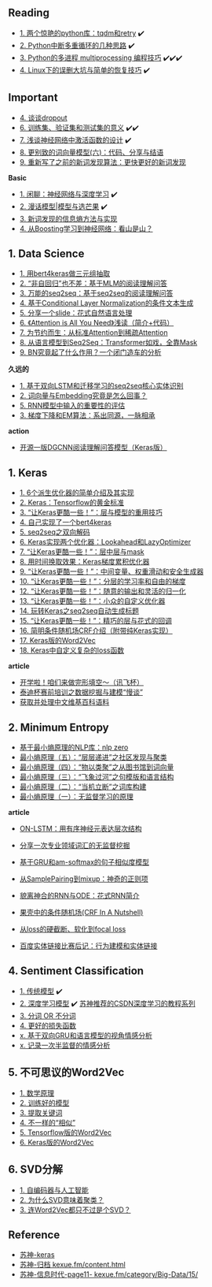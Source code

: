 
## Reading

- [1. 两个惊艳的python库：tqdm和retry][r5] ✔️
- [2. Python中断多重循环的几种思路][r8] ✔️
- [3. Python的多进程 multiprocessing 编程技巧][r10] ✔️✔️✔️
- [4. Linux下的误删大坑与简单的恢复技巧][r13] ✔️

## Important

- [4. 谈谈dropout][r15]
- [6. 训练集、验证集和测试集的意义][r18] ✔️✔️
- [7. 浅谈神经网络中激活函数的设计][r19] ✔️
- [8. 更别致的词向量模型(六)：代码、分享与结语][r20]
- [9. 重新写了之前的新词发现算法：更快更好的新词发现](https://kexue.fm/archives/6920)

**Basic**

- [1. 闲聊：神经网络与深度学习][r1] ✔️
- [2. 漫话模型|模型与选芒果][r2] ✔️
- [3. 新词发现的信息熵方法与实现][r3]
- [4. 从Boosting学习到神经网络：看山是山？][r4]



## 1. Data Science

- [1. 用bert4keras做三元组抽取](https://kexue.fm/archives/7161)
- [2. “非自回归”也不差：基于MLM的阅读理解问答](https://kexue.fm/archives/7148)
- [3. 万能的seq2seq：基于seq2seq的阅读理解问答](https://kexue.fm/archives/7115)
- [4. 基于Conditional Layer Normalization的条件文本生成](https://kexue.fm/archives/7124)
- [5. 分享一个slide：花式自然语言处理][18.2]
- [6. 《Attention is All You Need》浅读（简介+代码）][18.1]
- [7. 为节约而生：从标准Attention到稀疏Attention](https://kexue.fm/archives/6853)
- [8. 从语言模型到Seq2Seq：Transformer如戏，全靠Mask](https://kexue.fm/archives/6933)
- [9. BN究竟起了什么作用？一个闭门造车的分析](https://kexue.fm/archives/6992)


[18.1]: https://kexue.fm/archives/4765
[18.2]: https://kexue.fm/archives/4823

**久远的**

- [1. 基于双向LSTM和迁移学习的seq2seq核心实体识别][r6]
- [2. 词向量与Embedding究竟是怎么回事？][r7] 
- [5. RNN模型中输入的重要性的评估][r17]
- [3. 梯度下降和EM算法：系出同源，一脉相承][r11]

**action**

- [开源一版DGCNN阅读理解问答模型（Keras版）](https://kexue.fm/archives/6906)
 
## 1. Keras

- [1. 6个派生优化器的简单介绍及其实现][keras1]
- [2. Keras：Tensorflow的黄金标准][keras2]
- [3. “让Keras更酷一些！”：层与模型的重用技巧][keras3]
- [4. 自己实现了一个bert4keras][keras4]
- [5. seq2seq之双向解码][keras5]
- [6. Keras实现两个优化器：Lookahead和LazyOptimizer][keras6]
- [7. “让Keras更酷一些！”：层中层与mask][keras7]
- [8. 用时间换取效果：Keras梯度累积优化器][keras8]
- [9. “让Keras更酷一些！”：中间变量、权重滑动和安全生成器][keras9]
- [10. “让Keras更酷一些！”：分层的学习率和自由的梯度][keras10]
- [12. “让Keras更酷一些！”：随意的输出和灵活的归一化][keras12]
- [13. “让Keras更酷一些！”：小众的自定义优化器][keras13]
- [14. 玩转Keras之seq2seq自动生成标题][keras14]
- [15. “让Keras更酷一些！”：精巧的层与花式的回调][keras15]
- [16. 简明条件随机场CRF介绍（附带纯Keras实现）][keras16]
- [17. Keras版的Word2Vec][w2v_6]
- [18. Keras中自定义复杂的loss函数][keras18]

[keras1]: https://kexue.fm/archives/7094
[keras2]: https://kexue.fm/archives/7055
[keras3]: https://kexue.fm/archives/6985
[keras4]: https://kexue.fm/archives/6915
[keras5]: https://kexue.fm/archives/6877
[keras6]: https://kexue.fm/archives/6869
[keras7]: https://kexue.fm/archives/6810
[keras8]: https://kexue.fm/archives/6794
[keras9]: https://kexue.fm/archives/6575
[keras10]: https://kexue.fm/archives/6418
[keras12]: https://kexue.fm/archives/6311


[keras13]: https://kexue.fm/archives/5879
[keras14]: https://kexue.fm/archives/5861
[keras15]: https://kexue.fm/archives/5765
[keras16]: https://kexue.fm/archives/5542

[keras18]: https://kexue.fm/archives/4493


**article**

- [开学啦！咱们来做完形填空～（讯飞杯）][r16]
- [泰迪杯赛前培训之数据挖掘与建模“慢谈”][r12]
- [获取并处理中文维基百科语料][r9]

## 2. Minimum Entropy

- [基于最小熵原理的NLP库：nlp zero][minimum_entropy_4]
- [最小熵原理（五）：“层层递进”之社区发现与聚类][minimum_entropy_5]
- [最小熵原理（四）：“物以类聚”之从图书馆到词向量][minimum_entropy_4.1]
- [最小熵原理（三）：“飞象过河”之句模版和语言结构][minimum_entropy_3]
- [最小熵原理（二）：“当机立断”之词库构建][minimum_entropy_2]
- [最小熵原理（一）：无监督学习的原理][minimum_entropy_1]

[minimum_entropy_1]: https://kexue.fm/archives/5448
[minimum_entropy_2]: https://kexue.fm/archives/5476
[minimum_entropy_3]: https://kexue.fm/archives/5577
[minimum_entropy_4]: https://kexue.fm/archives/5597
[minimum_entropy_4.1]: https://kexue.fm/archives/6191
[minimum_entropy_5]: https://kexue.fm/archives/7006


**article**

- [ON-LSTM：用有序神经元表达层次结构](https://kexue.fm/archives/6621)
- [分享一次专业领域词汇的无监督挖掘](https://kexue.fm/archives/6540)
- [基于GRU和am-softmax的句子相似度模型](https://kexue.fm/archives/5743)
- [从SamplePairing到mixup：神奇的正则项](https://kexue.fm/archives/5693)
- [貌离神合的RNN与ODE：花式RNN简介](https://kexue.fm/archives/5643)

- [果壳中的条件随机场(CRF In A Nutshell)][r21]
- [从loss的硬截断、软化到focal loss][r22]
- [百度实体链接比赛后记：行为建模和实体链接](https://kexue.fm/archives/6919)

[r1]: https://kexue.fm/archives/3331
[r2]: https://kexue.fm/archives/3390

[r3]: https://kexue.fm/archives/3491

[r4]: https://kexue.fm/archives/3873
[r5]: https://kexue.fm/archives/3902

[r6]: https://kexue.fm/archives/3942

[r7]: https://kexue.fm/archives/4122
[r8]: https://kexue.fm/archives/4159

[r9]: https://kexue.fm/archives/4176
[r10]: https://kexue.fm/archives/4231

[r11]: https://kexue.fm/archives/4277
[r12]: https://kexue.fm/archives/4271

[r13]: https://kexue.fm/archives/4491

[r15]: https://kexue.fm/archives/4521

[r16]: https://kexue.fm/archives/4564
[r17]: https://kexue.fm/archives/4582
[r18]: https://kexue.fm/archives/4638
[r19]: https://kexue.fm/archives/4647

[r20]: https://kexue.fm/archives/4681

[r21]: https://kexue.fm/archives/4695
[r22]: https://kexue.fm/archives/4733

## 4. Sentiment Classification

- [1. 传统模型][w1] ✔️
- [2. 深度学习模型][w2] ✔️ [苏神推荐的CSDN深度学习的教程系列](https://blog.csdn.net/itplus/article/details/21905449)
- [3. 分词 OR 不分词][w3]
- [4. 更好的损失函数][w4]
- [x. 基于双向GRU和语言模型的视角情感分析][w.x.1] 
- [x. 记录一次半监督的情感分析][w.x.2] 

[w1]: https://kexue.fm/archives/3360
[w2]: https://kexue.fm/archives/3414
[w3]: https://kexue.fm/archives/3863
[w4]: https://kexue.fm/archives/4293

[w.x.1]: https://kexue.fm/archives/4118
[w.x.2]: https://kexue.fm/archives/4374

## 5. 不可思议的Word2Vec

- [1. 数学原理][w2v_1]
- [2. 训练好的模型][w2v_2]
- [3. 提取关键词][w2v_3]
- [4. 不一样的“相似”][w2v_4]
- [5. Tensorflow版的Word2Vec][w2v_5]
- [6. Keras版的Word2Vec][w2v_6]

[w2v_1]: https://kexue.fm/archives/4299
[w2v_2]: https://kexue.fm/archives/4304
[w2v_3]: https://kexue.fm/archives/4316
[w2v_4]: https://kexue.fm/archives/4368
[w2v_5]: https://kexue.fm/archives/4402
[w2v_6]: https://kexue.fm/archives/4515

## 6. SVD分解

- [1. 自编码器与人工智能][s1]
- [2. 为什么SVD意味着聚类？][s2]
- [3. 连Word2Vec都只不过是个SVD？][s3]

[s1]: https://kexue.fm/archives/4208
[s2]: https://kexue.fm/archives/4216
[s3]: https://kexue.fm/archives/4233

<!--
## 4. 中文分词系列

- [1. 基于AC自动机的快速分词][z1]
- [2. 基于切分的新词发现][z2]
- [3. 字标注法与HMM模型][z3]
- [4. 基于双向LSTM的seq2seq字标注][z4]
- [5. 基于语言模型的无监督分词][z5]
- [6. 基于全卷积网络的中文分词][z6]
- [7. 深度学习分词？只需一个词典！][z7]
- [8. 更好的新词发现算法][z8]
- [x. 轻便的深度学习分词系统：NNCWS v0.1][z.x.1]

[z1]: https://kexue.fm/archives/3908
[z2]: https://kexue.fm/archives/3913
[z3]: https://kexue.fm/archives/3922
[z4]: https://kexue.fm/archives/3924
[z5]: https://kexue.fm/archives/3956
[z.x.1]: https://kexue.fm/archives/4114
[z6]: https://kexue.fm/archives/4195
[z7]: https://kexue.fm/archives/4245
[z8]: https://kexue.fm/archives/4256
-->

## Reference

- [苏神-keras][tag=keras]
- [苏神-归档 kexue.fm/content.html][su-content]
- [苏神-信息时代-page11- kexue.fm/category/Big-Data/15/][su]

<!--- [CSDN: 学习是一种态度!][su-r1]-->

[su]: https://kexue.fm/category/Big-Data/11
[su-r1]: https://blog.csdn.net/itplus
[su-content]: https://kexue.fm/content.html
[tag=keras]: https://kexue.fm/content.html?tag=keras